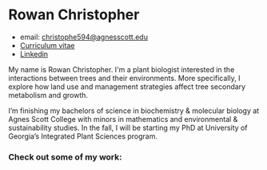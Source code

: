
# Rowan Christopher

- email: christophe594@agnesscott.edu
- [Curriculum vitae](https://docs.google.com/document/d/e/2PACX-1vQFZZUeQjRPlOBQTw6wRg2VwQsdFJSkKhhE_PMpOVteWB2jdQFH0WED4i_VRZHMAMOGoig1dkNvxEeq/pub)
- [Linkedin]([https://duckduckgo.com](https://www.linkedin.com/in/rowan-christopher-50b441231))

My name is Rowan Christopher. I'm a plant biologist interested in the interactions between trees and their environments. More specifically, I explore how land use and management strategies affect tree secondary metabolism and growth. 

I’m finishing my bachelors of science in biochemistry & molecular biology at Agnes Scott College with minors in mathematics and environmental & sustainability studies. In the fall, I will be starting my PhD at University of Georgia’s Integrated Plant Sciences program. 

### Check out some of my work:
